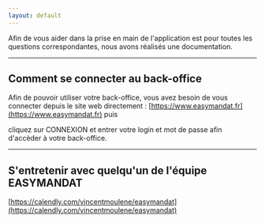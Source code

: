 ```yaml
---
layout: default
---
```


Afin de vous aider dans la prise en main de l'application est pour toutes les questions correspondantes, nous avons réalisés une documentation.

---

## Comment se connecter au back-office 

Afin de pouvoir utiliser votre back-office, vous avez besoin de vous connecter depuis le site web directement : [https://www.easymandat.fr](https://www.easymandat.fr) puis 

cliquez sur CONNEXION et entrer votre login et mot de passe afin d'accèder à votre back-office.

---

## S'entretenir avec quelqu'un de l'équipe EASYMANDAT

[https://calendly.com/vincentmoulene/easymandat](https://calendly.com/vincentmoulene/easymandat)

